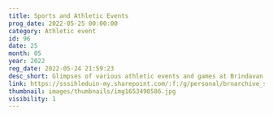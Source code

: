 ```yaml
---
title: Sports and Athletic Events
prog_date: 2022-05-25 00:00:00
category: Athletic event
id: 96
date: 25
month: 05
year: 2022
reg_date: 2022-05-24 21:59:23
desc_short: Glimpses of various athletic events and games at Brindavan.
link: https://sssihleduin-my.sharepoint.com/:f:/g/personal/brnarchive_sssihl_edu_in/Ej4TjKx1pdVEo_XwjejMR1cBEWTT2mcMST0uGIoK9MnR8w?e=KTPdgx
thumbnail: images/thumbnails/img1653490586.jpg
visibility: 1
---
```


    